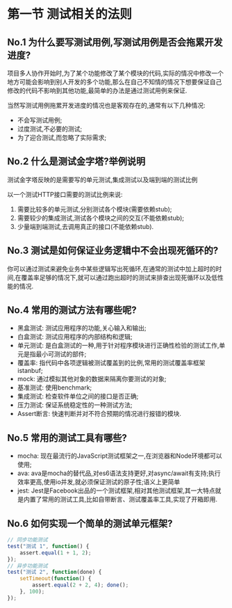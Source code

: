 # 第一节 测试相关的法则

## No.1 为什么要写测试用例,写测试用例是否会拖累开发进度?

项目多人协作开始时,为了某个功能修改了某个模块的代码,实际的情况中修改一个地方可能会影响到别人开发的多个功能,那么在自己不知情的情况下想要保证自己修改的代码不影响到其他功能,最简单的办法是通过测试用例来保证.

当然写测试用例拖累开发进度的情况也是客观存在的,通常有以下几种情况:

* 不会写测试用例;
* 过度测试,不必要的测试;
* 为了迎合测试,而忽略了实际需求;

## No.2 什么是测试金字塔?举例说明

测试金字塔反映的是需要写的单元测试,集成测试以及端到端的测试比例

以一个测试HTTP接口需要的测试比例来说:

1. 需要比较多的单元测试,分别测试各个模块(需要依赖stub);
2. 需要较少的集成测试,测试各个模块之间的交互(不能依赖stub);
3. 少量端到端测试,去调用真正的接口(不能依赖stub).

## No.3 测试是如何保证业务逻辑中不会出现死循环的?

你可以通过测试来避免业务中某些逻辑写出死循环,在通常的测试中加上超时的时间,在覆盖率足够的情况下,就可以通过跑出超时的测试来排查出现死循环以及低性能的情况.

## No.4 常用的测试方法有哪些呢?

* 黑盒测试: 测试应用程序的功能,关心输入和输出;
* 白盒测试: 测试应用程序的内部结构和逻辑;
* 单元测试: 是白盒测试的一种,用于针对程序模块进行正确性检验的测试工作,单元是指最小可测试的部件;
* 覆盖率: 指代码中各项逻辑被测试覆盖到的比例,常用的测试覆盖率框架istanbuf;
* mock: 通过模拟其他对象的数据来隔离你要测试的对象;
* 基准测试: 使用benchmark;
* 集成测试: 检查软件单位之间的接口是否正确;
* 压力测试: 保证系统稳定性的一种测试方法;
* Assert断言: 快速判断并对不符合预期的情况进行报错的模块.

## No.5 常用的测试工具有哪些?

* mocha: 现在最流行的JavaScript测试框架之一,在浏览器和Node环境都可以使用;
* ava: ava是mocha的替代品,对es6语法支持更好,对async/await有支持;执行效率更高,使用io并发,就必须保证测试的原子性;语义上更简单
* jest: Jest是Facebook出品的一个测试框架,相对其他测试框架,其一大特点就是内置了常用的测试工具,比如自带断言、测试覆盖率工具,实现了开箱即用.

## No.6 如何实现一个简单的测试单元框架?

```js
// 同步功能测试
test("测试 1", function() {
    assert.equal(1 + 1, 2);
});
// 异步功能测试
test("测试 2", function(done) {
    setTimeout(function() {
        assert.equal(2 + 2, 4); done();
    }, 100);
});
```

